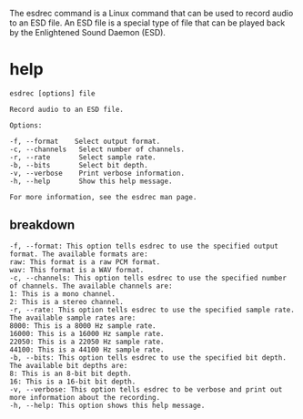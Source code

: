 The esdrec command is a Linux command that can be used to record audio to an ESD file. An ESD file is a special type of file that can be played back by the Enlightened Sound Daemon (ESD).



# help 

```
esdrec [options] file

Record audio to an ESD file.

Options:

-f, --format    Select output format.
-c, --channels   Select number of channels.
-r, --rate       Select sample rate.
-b, --bits       Select bit depth.
-v, --verbose    Print verbose information.
-h, --help       Show this help message.

For more information, see the esdrec man page.
```
## breakdown

```
-f, --format: This option tells esdrec to use the specified output format. The available formats are:
raw: This format is a raw PCM format.
wav: This format is a WAV format.
-c, --channels: This option tells esdrec to use the specified number of channels. The available channels are:
1: This is a mono channel.
2: This is a stereo channel.
-r, --rate: This option tells esdrec to use the specified sample rate. The available sample rates are:
8000: This is a 8000 Hz sample rate.
16000: This is a 16000 Hz sample rate.
22050: This is a 22050 Hz sample rate.
44100: This is a 44100 Hz sample rate.
-b, --bits: This option tells esdrec to use the specified bit depth. The available bit depths are:
8: This is an 8-bit bit depth.
16: This is a 16-bit bit depth.
-v, --verbose: This option tells esdrec to be verbose and print out more information about the recording.
-h, --help: This option shows this help message.
```
